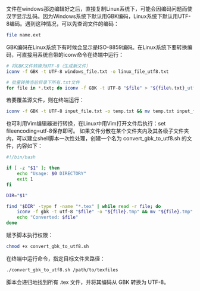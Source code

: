 文件在windows那边编辑好之后，直接复制Linux系统下，可能会因编码问题而使汉字显示乱码。因为Windows系统下默认用GBK编码，Linux系统下默认用UTF-8编码。遇到这种情况，可以先查询文件的编码：
```bash
file name.ext
```
GBK编码在Linux系统下有时候会显示是ISO-8859编码。在Linux系统下要转换编码，可直接用系统自带的iconv命令在终端中运行：
```bash
# 将GBK文件转换为UTF-8（生成新文件）
iconv -f GBK -t UTF-8 windows_file.txt -o linux_file_utf8.txt

# 批量转换当前目录下所有.txt文件
for file in *.txt; do iconv -f GBK -t UTF-8 "$file" > "${file%.txt}_utf8.txt"; done
```
若要覆盖源文件，则在终端运行：
```bash
iconv -f GBK -t UTF-8 input_file.txt -o temp.txt && mv temp.txt input_file.txt
```
也可利用Vim编辑器进行转换，在Linux中用Vim打开文件后执行：set fileencoding=utf-8保存即可。
如果文件分散在某个文件夹内及其各级子文件夹内，可以建立shell脚本一次性处理，创建一个名为 convert_gbk_to_utf8.sh 的文件，内容如下：
```bash
#!/bin/bash

if [ -z "$1" ]; then
    echo "Usage: $0 DIRECTORY"
    exit 1
fi

DIR="$1"

find "$DIR" -type f -name "*.tex" | while read -r file; do
    iconv -f gbk -t utf-8 "$file" -o "${file}.tmp" && mv "${file}.tmp" "$file"
    echo "Converted: $file"
done
```
赋予脚本执行权限：
```bash
chmod +x convert_gbk_to_utf8.sh
```
在终端中运行命令，指定目标文件夹路径：
```bash
./convert_gbk_to_utf8.sh /path/to/texfiles
```
脚本会递归地找到所有 .tex 文件，并将其编码从 GBK 转换为 UTF-8。